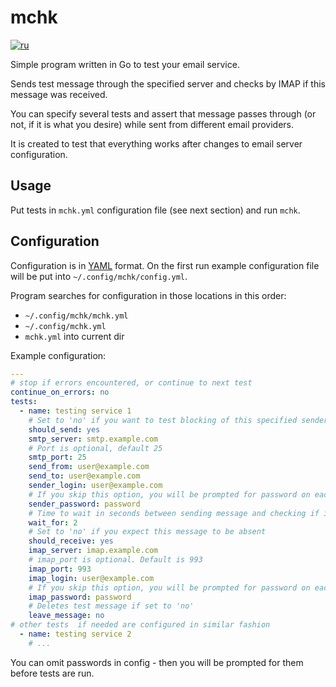 # mchk
[![ru](https://img.shields.io/badge/lang-ru-green.svg)](https://github.com/droptune/mail-check/blob/master/README.ru.md)

Simple program written in Go to test your email service.

Sends test message through the specified server and checks by IMAP if this message was received.

You can specify several tests and assert that message passes through (or not, if it is what you desire) while sent from different email providers.

It is created to test that everything works after changes to email server configuration.

## Usage

Put tests in `mchk.yml` configuration file (see next section) and run `mchk`.

## Configuration

Configuration is in [YAML](https://yaml.org/) format. On the first run example configuration file will be put into `~/.config/mchk/config.yml`.

Program searches for configuration in those locations in this order:
 - `~/.config/mchk/mchk.yml`
 - `~/.config/mchk.yml`
 - `mchk.yml` into current dir

Example configuration:

```yaml
---
# stop if errors encountered, or continue to next test
continue_on_errors: no
tests:
  - name: testing service 1
    # Set to 'no' if you want to test blocking of this specified sender
    should_send: yes
    smtp_server: smtp.example.com
    # Port is optional, default 25
    smtp_port: 25
    send_from: user@example.com
    send_to: user@example.com
    sender_login: user@example.com
    # If you skip this option, you will be prompted for password on each test run
    sender_password: password
    # Time to wait in seconds between sending message and checking if it is received
    wait_for: 2
    # Set to 'no' if you expect this message to be absent
    should_receive: yes
    imap_server: imap.example.com
    # imap_port is optional. Default is 993
    imap_port: 993
    imap_login: user@example.com
    # If you skip this option, you will be prompted for password on each test run
    imap_password: password
    # Deletes test message if set to 'no'
    leave_message: no
# other tests  if needed are configured in similar fashion
  - name: testing service 2
    # ...
```

You can omit passwords in config - then you will be prompted for them before tests are run.

